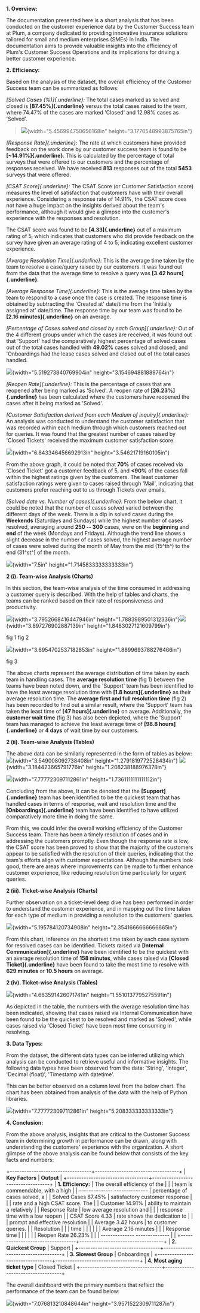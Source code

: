 **1. Overview:**

The documentation presented here is a short analysis that has been
conducted on the customer experience data by the Customer Success team
at Plum, a company dedicated to providing innovative insurance solutions
tailored for small and medium enterprises (SMEs) in India. The
documentation aims to provide valuable insights into the efficiency of
Plum's Customer Success Operations and its implications for driving a
better customer experience.

**2. Efficiency:**

Based on the analysis of the dataset, the overall efficiency of the
Customer Success team can be summarized as follows:

*[Solved Cases (%)]{.underline}:* The total cases marked as solved and
closed is **[87.45%]{.underline}** versus the total cases raised to the
team, where 74.47% of the cases are marked 'Closed' and 12.98% cases as
'Solved'.

> ![](media/image1.png){width="5.456994750656168in"
> height="3.1770548993875765in"}

*[Response Rate]{.underline}*: The rate at which customers have provided
feedback on the work done by our customer success team is found to be
**[\~14.91%]{.underline}**. This is calculated by the percentage of
total surveys that were offered to our customers and the percentage of
responses received. We have received **813** responses out of the total
**5453** surveys that were offered.

*[CSAT Score]{.underline}:* The CSAT Score (or Customer Satisfaction
score) measures the level of satisfaction that customers have with their
overall experience. Considering a response rate of 14.91%, the CSAT
score does not have a huge impact on the insights derived about the
team's performance, although it would give a glimpse into the customer's
experience with the responses and resolution.

The CSAT score was found to be **[4.33]{.underline}** out of a maximum
rating of 5, which indicates that customers who did provide feedback on
the survey have given an average rating of 4 to 5, indicating excellent
customer experience.

*[Average Resolution Time]{.underline}:* This is the average time taken
by the team to resolve a case/query raised by our customers. It was
found out from the data that the average time to resolve a query was
**[3.42 hours]{.underline}**.

*[Average Response Time]{.underline}:* This is the average time taken by
the team to respond to a case once the case is created. The response
time is obtained by subtracting the 'Created at' date/time from the
'Initially assigned at' date/time. The response time by our team was
found to be **[2.16 minutes]{.underline}** on an average.

*[Percentage of Cases solved and closed by each Group]{.underline}:* Out
of the 4 different groups under which the cases are received, it was
found out that 'Support' had the comparatively highest percentage of
solved cases out of the total cases handled with **49.02%** cases solved
and closed, and 'Onboardings had the lease cases solved and closed out
of the total cases handled.

![](media/image2.png){width="5.519273840769904in"
height="3.154694881889764in"}

*[Reopen Rate]{.underline}:* This is the percentage of cases that are
reopened after being marked as 'Solved'. A reopen rate of
**[26.23%]{.underline}** has been calculated where the customers have
reopened the cases after it being marked as 'Solved'.

*[Customer Satisfaction derived from each Medium of
inquiry]{.underline}:* An analysis was conducted to understand the
customer satisfaction that was recorded within each medium through which
customers reached out for queries. It was found that the greatest number
of cases raised by 'Closed Tickets' received the maximum customer
satisfaction score.

![](media/image3.png){width="6.843346456692913in"
height="3.54621719160105in"}

From the above graph, it could be noted that **70%** of cases received
via 'Closed Ticket' got a customer feedback of 5, and **\<90%** of the
cases fall within the highest ratings given by the customers. The least
customer satisfaction ratings were given to cases raised through 'Mail',
indicating that customers prefer reaching out to us through Tickets over
emails.

*[Solved date vs. Number of cases]{.underline}:* From the below chart,
it could be noted that the number of cases solved varied between the
different days of the week. There is a dip in solved cases during the
**Weekends** (Saturdays and Sundays) while the highest number of cases
resolved, averaging around **250 -- 300** cases, were on the
**beginning** and **end** of the week (Mondays and Fridays). Although
the trend line shows a slight decrease in the number of cases solved,
the highest average number of cases were solved during the month of May
from the mid (15^th^) to the end (31^st^) of the month.

![](media/image4.png){width="7.5in" height="1.7145833333333333in"}

**2 (i). Team-wise Analysis (Charts)**

In this section, the team-wise analysis of the time consumed in
addressing a customer query is described. With the help of tables and
charts, the teams can be ranked based on their rate of responsiveness
and productivity.

![](media/image5.png){width="3.7952668416447946in"
height="1.7883989501312336in"}![](media/image6.png){width="3.897276902887139in"
height="1.8483027121609799in"}

fig 1 fig 2

![](media/image7.png){width="3.6954702537182853in"
height="1.8899693788276466in"}

fig 3

The above charts represent the average distribution of time taken by
each team in handling cases. The **average resolution time** (fig 1)
between the teams have been noted down, and the 'Support' team has been
identified to have the least average resolution time with **[1.8
hours]{.underline}** as their average resolution time. The **average
first and full resolution time** (fig 2) has been recorded to find out a
similar result, where the 'Support' team has taken the least time of
**[47 hours]{.underline}** on average. Additionally, the **customer wait
time** (fig 3) has also been depicted, where the 'Support' team has
managed to achieve the least average time of **[98.8
hours]{.underline}** or **4 days** of wait time by our customers.

**2 (ii). Team-wise Analysis (Tables)**

The above data can be similarly represented in the form of tables as
below:\
![](media/image8.png){width="3.549008092738408in"
height="1.2791819772528434in"}
![](media/image9.png){width="3.184423665791776in"
height="1.208238188976378in"}

![](media/image10.png){width="7.777723097112861in"
height="1.7361111111111112in"}

Concluding from the above, It can be denoted that the
**[Support]{.underline}** team has been identified to be the quickest
team that has handled cases in terms of response, wait and resolution
time and the **[Onboardings]{.underline}** team have been identified to
have utilized comparatively more time in doing the same.

From this, we could infer the overall working efficiency of the Customer
Success team. There has been a timely resolution of cases and in
addressing the customers promptly. Even though the response rate is low,
the CSAT score has been proved to show that the majority of the
customers appear to be satisfied with the resolution of their queries,
indicating that the team's efforts align with customer expectations.
Although the numbers look good, there are areas where improvements can
be made to further enhance customer experience, like reducing resolution
time particularly for urgent queries.

**2 (iii). Ticket-wise Analysis (Charts)**

Further observation on a ticket-level deep dive has been performed in
order to understand the customer experience, and in mapping out the time
taken for each type of medium in providing a resolution to the
customers' queries.

![](media/image11.png){width="5.195784120734908in"
height="2.3541666666666665in"}

From this chart, inference on the shortest time taken by each case
system for resolved cases can be identified. Tickets raised via
**[Internal Communication]{.underline}** have been identified to be the
quickest with an average resolution time of **158 minutes**, while cases
raised via **[Closed Ticket]{.underline}** have been found to take the
most time to resolve with **629 minutes** or **10.5 hours** on average.

**2 (iv). Ticket-wise Analysis (Tables)**

![](media/image12.png){width="4.663591426071741in"
height="1.5510137795275591in"}

As depicted in the table, the numbers with the average resolution time
has been indicated, showing that cases raised via Internal Communication
have been found to be the quickest to be resolved and marked as
'Solved', while cases raised via 'Closed Ticket' have been most time
consuming in resolving.

**3. Data Types:**

From the dataset, the different data types can be inferred utilizing
which analysis can be conducted to retrieve useful and informative
insights. The following data types have been observed from the data:
'String', 'Integer', 'Decimal (float)', 'Timestamp with datetime'.

This can be better observed on a column level from the below chart. The
chart has been obtained from analysis of the data with the help of
Python libraries.

![](media/image13.png){width="7.777723097112861in"
height="5.208333333333333in"}

**4. Conclusion:**

From the above analysis, insights that are critical to the Customer
Success team in determining growth in performance can be drawn, along
with understanding the customers' experience with the organization. A
short glimpse of the above analysis can be found below that consists of
the key facts and numbers:

+----------------------------------+-----------------------------------+
| **Key Factors**                  | **Output**                        |
+----------------------------------+-----------------------------------+
| **1. Efficiency:**               | The overall efficiency of the     |
|                                  | team is commendable, with a high  |
|   -------------- --------------  | percentage of cases solved, a     |
|   Solved Cases   87.45%          | satisfactory customer response    |
|                                  | rate and a high CSAT score. The   |
|   Customer       14.91%          | ability to maintain a relatively  |
|   Response Rate                  | low average resolution and        |
|                                  | response time with a low reopen   |
|   CSAT Score     4.33            | rate shows the dedication to      |
|                                  | prompt and effective resolution   |
|   Average        3.42 hours      | to customer queries.              |
|   Resolution                     |                                   |
|   time                           |                                   |
|                                  |                                   |
|   Average        2.16 minutes    |                                   |
|   Response time                  |                                   |
|                                  |                                   |
|   Reopen Rate    26.23%          |                                   |
|   -------------- --------------  |                                   |
+----------------------------------+-----------------------------------+
| **2. Quickest Group**            | Support                           |
+----------------------------------+-----------------------------------+
| **3. Slowest Group**             | Onboardings                       |
+----------------------------------+-----------------------------------+
| **4. Most aging ticket type**    | Closed Ticket                     |
+----------------------------------+-----------------------------------+

The overall dashboard with the primary numbers that reflect the
performance of the team can be found below:

![](media/image14.jpg){width="7.076813210848644in"
height="3.9571522309711287in"}
